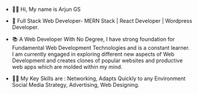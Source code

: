 - 👋🏽 Hi, My name is Arjun GS

- 🌇 Full Stack Web Developer- MERN Stack |  React Developer | Wordpress Developer.

- 📚  A Web Developer With No Degree, I have strong foundation for Fundamental Web Development Technologies and is a constant learner. I am currently engaged in exploring different new aspects of Web Development and creates clones of popular websites and productive web apps which are molded within my mind.

- 💪🏽 My Key Skills are : Networking, Adapts Quickly to any Environment Social Media Strategy, Advertising, Web Designing.

<!---
arjungsanal/arjungsanal is a ✨ special ✨ repository because its `README.md` (this file) appears on your GitHub profile.
You can click the Preview link to take a look at your changes.
--->
